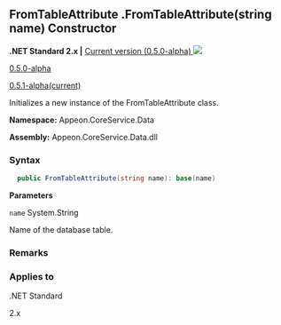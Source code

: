 ## **FromTableAttribute .FromTableAttribute(string name) Constructor**

**.NET Standard 2.x |**  <a href="javascript:void(0)" class="dropdown">Current version (0.5.0-alpha) <img src="~/images/dropdown.png"/></a>

<div class="otherversions"  value="versdiv">

<a href="javascript:void(0)">0.5.0-alpha</a>

<a href="javascript:void(0)">0.5.1-alpha(current)</a>

</div>

Initializes a new instance of the FromTableAttribute class.

 **Namespace:** Appeon.CoreService.Data

 **Assembly:** Appeon.CoreService.Data.dll

### **Syntax**

```c#
  public FromTableAttribute(string name): base(name)
```

**Parameters**

`name` System.String

Name of the database table.

### **Remarks**



### **Applies to**

.NET Standard 

2.x